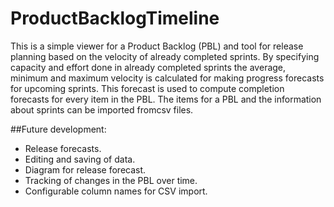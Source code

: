 ProductBacklogTimeline
======================
This is a simple viewer for a Product Backlog (PBL) and tool for release planning based on the velocity of already completed sprints.
By specifying capacity and effort done in already completed sprints the average, minimum and maximum velocity is calculated for making progress forecasts for upcoming sprints.
This forecast is used to compute completion forecasts for every item in the PBL.
The items for a PBL and the information about sprints can be imported fromcsv files.

##Future development:
- Release forecasts.
- Editing and saving of data.
- Diagram for release forecast.
- Tracking of changes in the PBL over time.
- Configurable column names for CSV import.

